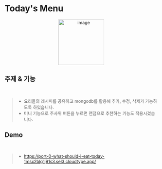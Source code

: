 # Today's Menu

<div align="center">
<img width="150" alt="image" src="https://user-images.githubusercontent.com/119498531/229673340-67809301-ca5e-4cc8-9fc9-c2852a262021.png">
</div>

## 주제 & 기능
<br>

> - 요리들의 레시피를 공유하고 mongodb를 활용해 추가, 수정, 삭제가 가능하도록 하였습니다.
> - 미니 기능으로 주사위 버튼을 누르면 랜덤으로 추천하는 기능도 적용시겼습니다.

## Demo
<br>

> - https://port-0-what-should-i-eat-today-1msx2blg1j91s3.sel3.cloudtype.app/
